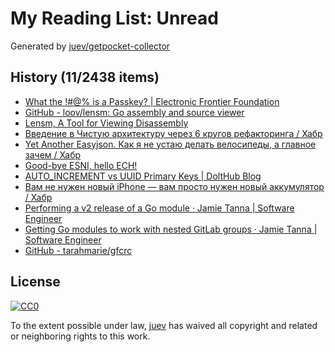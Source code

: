 # My Reading List: Unread

Generated by [juev/getpocket-collector](https://github.com/juev/getpocket-collector)

## History (11/2438 items)

- [What the !#@% is a Passkey? | Electronic Frontier Foundation](https://www.eff.org/what-is-a-passkey)
- [GitHub - loov/lensm: Go assembly and source viewer](https://github.com/loov/lensm)
- [Lensm, A Tool for Viewing Disassembly](https://www.storj.io/blog/lensm)
- [Введение в Чистую архитектуру через 6 кругов рефакторинга / Хабр](https://habr.com/ru/articles/770494/)
- [Yet Another Easyjson. Как я не устаю делать велосипеды, а главное зачем / Хабр](https://habr.com/ru/companies/timeweb/articles/769718/)
- [Good-bye ESNI, hello ECH!](https://blog.cloudflare.com/encrypted-client-hello/)
- [AUTO_INCREMENT vs UUID Primary Keys | DoltHub Blog](https://www.dolthub.com/blog/2023-10-27-uuid-keys/)
- [Вам не нужен новый iPhone — вам просто нужен новый аккумулятор / Хабр](https://habr.com/ru/articles/770436/)
- [Performing a v2 release of a Go module · Jamie Tanna | Software Engineer](https://www.jvt.me/posts/2023/10/28/go-module-v2/)
- [Getting Go modules to work with nested GitLab groups · Jamie Tanna | Software Engineer](https://www.jvt.me/posts/2023/10/28/private-gitlab-subgroup-go/)
- [GitHub - tarahmarie/gfcrc](https://github.com/tarahmarie/gfcrc)

## License

[![CC0](https://mirrors.creativecommons.org/presskit/buttons/88x31/svg/cc-zero.svg)](https://creativecommons.org/publicdomain/zero/1.0/)

To the extent possible under law, [juev](https://github.com/juev) has waived all copyright and related or neighboring rights to this work.
